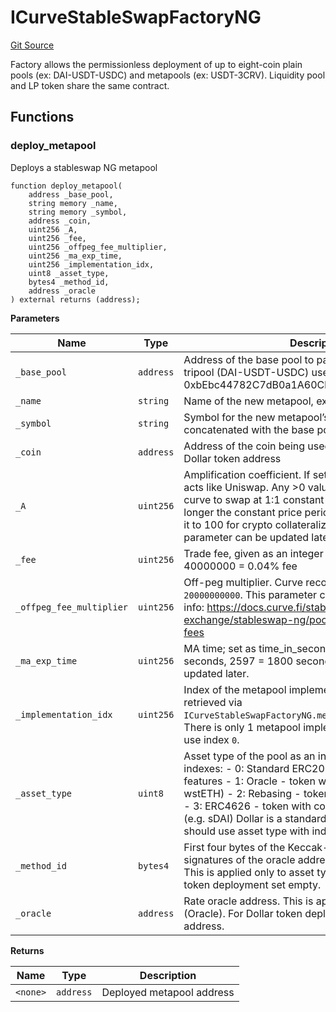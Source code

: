 # ICurveStableSwapFactoryNG
[Git Source](https://github.com/ubiquity/ubiquity-dollar/blob/3afad00be7859c9d95a7c7cf9fbaa311b4110995/src/dollar/interfaces/ICurveStableSwapFactoryNG.sol)

Factory allows the permissionless deployment of up to
eight-coin plain pools (ex: DAI-USDT-USDC) and metapools (ex: USDT-3CRV).
Liquidity pool and LP token share the same contract.


## Functions
### deploy_metapool

Deploys a stableswap NG metapool


```solidity
function deploy_metapool(
    address _base_pool,
    string memory _name,
    string memory _symbol,
    address _coin,
    uint256 _A,
    uint256 _fee,
    uint256 _offpeg_fee_multiplier,
    uint256 _ma_exp_time,
    uint256 _implementation_idx,
    uint8 _asset_type,
    bytes4 _method_id,
    address _oracle
) external returns (address);
```
**Parameters**

|Name|Type|Description|
|----|----|-----------|
|`_base_pool`|`address`|Address of the base pool to pair the token with. For tripool (DAI-USDT-USDC) use its pool address at 0xbEbc44782C7dB0a1A60Cb6fe97d0b483032FF1C7.|
|`_name`|`string`|Name of the new metapool, ex: `Dollar/3CRV`|
|`_symbol`|`string`|Symbol for the new metapool’s LP token - will be concatenated with the base pool symbol, ex: `Dollar3CRV`|
|`_coin`|`address`|Address of the coin being used in the metapool, ex: use Dollar token address|
|`_A`|`uint256`|Amplification coefficient. If set to 0 then bonding curve acts like Uniswap. Any >0 value makes the bonding curve to swap at 1:1 constant price, the more `_A` the longer the constant price period. Curve recommends set it to 100 for crypto collateralizard stablecoins. This parameter can be updated later.|
|`_fee`|`uint256`|Trade fee, given as an integer with 1e10 precision, ex: 40000000 = 0.04% fee|
|`_offpeg_fee_multiplier`|`uint256`|Off-peg multiplier. Curve recommends set it to `20000000000`. This parameter can be updated later. More info: https://docs.curve.fi/stableswap-exchange/stableswap-ng/pools/overview/#dynamic-fees|
|`_ma_exp_time`|`uint256`|MA time; set as time_in_seconds / ln(2), ex: 866 = 600 seconds, 2597 = 1800 seconds. This parameter can be updated later.|
|`_implementation_idx`|`uint256`|Index of the metapool implementation to use. Can be retrieved via `ICurveStableSwapFactoryNG.metapool_implementations()`. There is only 1 metapool implementation right now so use index `0`.|
|`_asset_type`|`uint8`|Asset type of the pool as an integer. Available asset type indexes: - 0: Standard ERC20 token with no additional features - 1: Oracle - token with rate oracle (e.g. wstETH) - 2: Rebasing - token with rebase (e.g. stETH) - 3: ERC4626 - token with convertToAssets method (e.g. sDAI) Dollar is a standard ERC20 token so we should use asset type with index `0`.|
|`_method_id`|`bytes4`|First four bytes of the Keccak-256 hash of the function signatures of the oracle addresses that give rate oracles. This is applied only to asset type `1` (Oracle). For Dollar token deployment set empty.|
|`_oracle`|`address`|Rate oracle address. This is applied only to asset type `1` (Oracle). For Dollar token deployment set empty address.|

**Returns**

|Name|Type|Description|
|----|----|-----------|
|`<none>`|`address`|Deployed metapool address|


